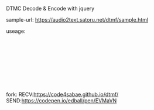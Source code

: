 DTMC Decode & Encode with jquery

sample-url:
https://audio2text.satoru.net/dtmf/sample.html

useage:
<pre>
<script src="https://ajax.googleapis.com/ajax/libs/jquery/3.5.1/jquery.min.js"></script>
<script type="module" src="DTMF_mod.js"></script>
<script src="tone.js"></script>

<script>

//Recv
$(function(){
	$(".mic").click(function(){
		$("body").trigger("dtmf_init"); // DTMF Deocrder init and mic start
	})

	$("body").bind("notice",function(e,n){ // Hz&Notice debug.
		$(".debug").val(n);
	});

	$("body").bind("code",function(e,n){ // Hits Result
		$(".res").val($(".res").val() + n);
	});
})

//Send
$(function(){

	$.getScript("tone.js").done(function(){
		tones = initTones();

		$(window).on("mouseup touchend", function(){
			tones.stopSound();
		});

		$(document).on("mousedown touchstart",".b",function(){
			var keyPressed = $(this).text();
			tones.startSound(keyPressed);
		});
	});

	$("0123456789*#".split("")).each(function(i,e){
		$("body").append("<button class='b'>"+e+"</button>")
	});

})
</script>
</pre>


fork:
RECV:https://code4sabae.github.io/dtmf/ 
SEND:https://codepen.io/edball/pen/EVMaVN
